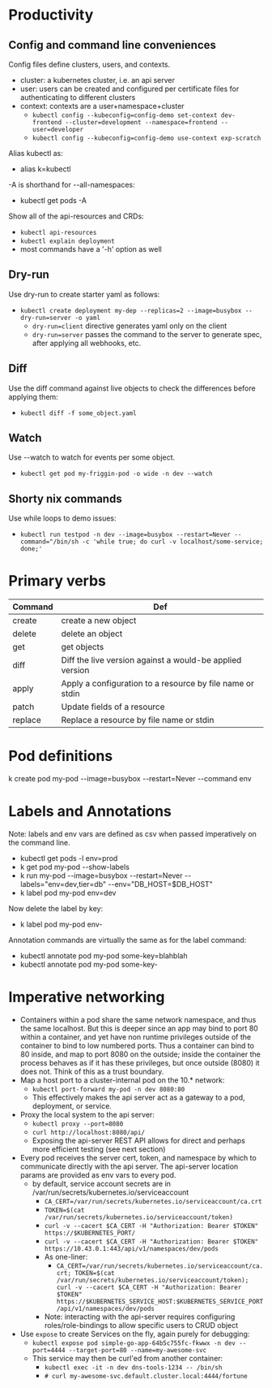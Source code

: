 
# Productivity

## Config and command line conveniences

Config files define clusters, users, and contexts.
* cluster: a kubernetes cluster, i.e. an api server
* user: users can be created and configured per certificate files for authenticating to different clusters
* context: contexts are a user+namespace+cluster
    * `kubectl config --kubeconfig=config-demo set-context dev-frontend --cluster=development --namespace=frontend --user=developer`
    * `kubectl config --kubeconfig=config-demo use-context exp-scratch`

Alias kubectl as:
* alias k=kubectl

-A is shorthand for --all-namespaces:
* kubectl get pods -A

Show all of the api-resources and CRDs:
* `kubectl api-resources`
* `kubectl explain deployment`
* most commands have a '-h' option as well

## Dry-run
Use dry-run to create starter yaml as follows:
* `kubectl create deployment my-dep --replicas=2 --image=busybox --dry-run=server -o yaml`
  * `dry-run=client` directive generates yaml only on the client
  * `dry-run=server` passes the command to the server to generate spec, after applying all webhooks, etc.

## Diff
Use the diff command against live objects to check the differences before applying them:
* `kubectl diff -f some_object.yaml`

## Watch
Use --watch to watch for events per some object.
* `kubectl get pod my-friggin-pod -o wide -n dev --watch`

## Shorty nix commands
Use while loops to demo issues:
* `kubectl run testpod -n dev --image=busybox --restart=Never --command="/bin/sh -c 'while true; do curl -v localhost/some-service; done;'`


# Primary verbs
| Command | Def |
| --- | --- |
| create | create a new object |
| delete | delete an object
| get | get objects |
| diff       |   Diff the live version against a would-be applied version  |
| apply      |   Apply a configuration to a resource by file name or stdin  |
| patch      |   Update fields of a resource  |
| replace    |   Replace a resource by file name or stdin  |


# Pod definitions
k create pod my-pod --image=busybox --restart=Never --command env



# Labels and Annotations
Note: labels and env vars are defined as csv when passed imperatively on the command line.

* kubectl get pods -l env=prod
* k get pod my-pod --show-labels
* k run my-pod --image=busybox --restart=Never --labels="env=dev,tier=db" --env="DB_HOST=$DB_HOST"
* k label pod my-pod env=dev

Now delete the label by key:
* k label pod my-pod env-

Annotation commands are virtually the same as for the label command:
* kubectl annotate pod my-pod some-key=blahblah
* kubectl annotate pod my-pod some-key-

# Imperative networking

* Containers within a pod share the same network namespace, and thus the same localhost.
But this is deeper since an app may bind to port 80 within a container, and yet have non runtime
privileges outside of the container to bind to low numbered ports. Thus a container can bind to 80
inside, and map to port 8080 on the outside; inside the container the process behaves as if it has these privileges, but once outside (8080) it does not. Think of this as a trust boundary.
* Map a host port to a cluster-internal pod on the 10.* network:
  * `kubectl port-forward my-pod -n dev 8080:80`
  * This effectively makes the api server act as a gateway to a pod, deployment, or service.
* Proxy the local system to the api server:
  * `kubectl proxy --port=8080`
  * `curl http://localhost:8080/api/`
  * Exposing the api-server REST API allows for direct and perhaps more efficient testing (see next section)
* Every pod receives the server cert, token, and namespace by which to communicate directly with
the api server. The api-server location params are provided as env vars to every pod.
  * by default, service account secrets are in /var/run/secrets/kubernetes.io/serviceaccount
    * `CA_CERT=/var/run/secrets/kubernetes.io/serviceaccount/ca.crt`
    * `TOKEN=$(cat /var/run/secrets/kubernetes.io/serviceaccount/token)`
    * `curl -v --cacert $CA_CERT -H "Authorization: Bearer $TOKEN" https://$KUBERNETES_PORT/`
    * `curl -v --cacert $CA_CERT -H "Authorization: Bearer $TOKEN" https://10.43.0.1:443/api/v1/namespaces/dev/pods`
    * As one-liner:
        * `CA_CERT=/var/run/secrets/kubernetes.io/serviceaccount/ca.crt; TOKEN=$(cat /var/run/secrets/kubernetes.io/serviceaccount/token); curl -v --cacert $CA_CERT -H "Authorization: Bearer $TOKEN" https://$KUBERNETES_SERVICE_HOST:$KUBERNETES_SERVICE_PORT/api/v1/namespaces/dev/pods`
    * Note: interacting with the api-server requires configuring roles/role-bindings to allow specific users to CRUD object
* Use `expose` to create Services on the fly, again purely for debugging:
  * `kubectl expose pod simple-go-app-64b5c755fc-fkwwx -n dev --port=4444 --target-port=80 --name=my-awesome-svc`
  * This service may then be curl'ed from another container:
    * `kubectl exec -it -n dev dns-tools-1234 -- /bin/sh`
    * `# curl my-awesome-svc.default.cluster.local:4444/fortune`




